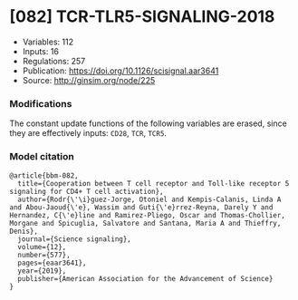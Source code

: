 # \[082\] TCR-TLR5-SIGNALING-2018

 - Variables: 112
 - Inputs: 16
 - Regulations: 257
 - Publication: https://doi.org/10.1126/scisignal.aar3641
 - Source: http://ginsim.org/node/225


### Modifications

The constant update functions of the following variables are erased, since they are effectively inputs: `CD28`, `TCR`, `TCR5`.


### Model citation

```
@article{bbm-082,
  title={Cooperation between T cell receptor and Toll-like receptor 5 signaling for CD4+ T cell activation},
  author={Rodr{\'\i}guez-Jorge, Otoniel and Kempis-Calanis, Linda A and Abou-Jaoud{\'e}, Wassim and Guti{\'e}rrez-Reyna, Darely Y and Hernandez, C{\'e}line and Ramirez-Pliego, Oscar and Thomas-Chollier, Morgane and Spicuglia, Salvatore and Santana, Maria A and Thieffry, Denis},
  journal={Science signaling},
  volume={12},
  number={577},
  pages={eaar3641},
  year={2019},
  publisher={American Association for the Advancement of Science}
}

```

